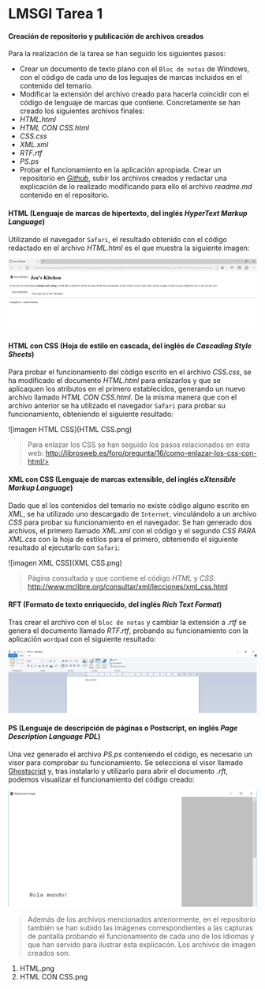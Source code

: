# LMSGI Tarea 1
#### Creación de repositorio y publicación de archivos creados
Para la realización de la tarea se han seguido los siguientes pasos:
* Crear un documento de texto plano con el `Bloc de notas` de Windows, con el código de cada uno de los leguajes de marcas incluidos en el contenido del temario.
* Modificar la extensión del archivo creado para hacerla coincidir con el código de lenguaje de marcas que contiene. Concretamente se han creado los siguientes archivos finales:
 * _HTML.html_
 * _HTML CON CSS.html_
 * _CSS.css_
 * _XML.xml_
 * _RTF.rtf_
 * _PS.ps_
* Probar el funcionamiento en la aplicación apropiada.
Crear un repositorio en [_Github_](www.github.com), subir los archivos creados y redactar una explicación de lo realizado modificando para ello el archivo _readme.md_ contenido en el repositorio.

#### HTML (Lenguaje de marcas de hipertexto, del inglés _HyperText Markup Language_)

Utilizando el navegador `Safari`, el resultado obtenido con el código redactado en el archivo _HTML.html_ es el que muestra la siguiente imagen:

![imagen HTML](HTML.png)
#### HTML con CSS (Hoja de estilo en cascada, del inglés de _Cascading Style Sheets_)

Para probar el funcionamiento del código escrito en el archivo _CSS.css_, se ha modificado el documento _HTML.html_ para enlazarlos y que se aplicaquen los atributos en el primero establecidos, generando un nuevo archivo llamado _HTML CON CSS.html_. De la misma manera que con el archivo anterior se ha utilizado el navegador `Safari` para probar su funcionamiento, obteniendo el siguiente resultado:

![imagen HTML CSS](HTML CSS.png)

>Para enlazar los CSS se han seguido los pasos relacionados en esta web: http://librosweb.es/foro/pregunta/16/como-enlazar-los-css-con-html/>

#### XML con CSS (Lenguaje de marcas extensible, del inglés _eXtensible Markup Language_)

Dado que el los contenidos del temario no existe código alguno escrito en _XML_, se ha utilizado uno descargado de `Internet`, vinculándolo a un archivo _CSS_ para probar su funcionamiento en el navegador. Se han generado dos archivos, el primero llamado _XML.xml_ con el código y el segundo _CSS PARA XML.css_ con la hoja de estilos para el primero, obteniendo el siguiente resultado al ejecutarlo con `Safari`:

![imagen XML CSS](XML CSS.png)

>Página consultada y que contiene el código _HTML_ y _CSS_: http://www.mclibre.org/consultar/xml/lecciones/xml_css.html

#### RFT (Formato de texto enriquecido, del inglés _Rich Text Format_) 

Tras crear el archivo con el `bloc de notas` y cambiar la extensión a _.rtf_ se genera el documento llamado _RTF.rtf_, probando su funcionamiento con la aplicación `wordpad` con el siguiente resultado:

![imagen RTF](RTF.png)

#### PS (Lenguaje de descripción de páginas o Postscript, en inglés _Page Description Language PDL_)

Una vez generado el archivo _PS.ps_ conteniendo el código, es necesario un visor para comprobar su funcionamiento. Se selecciona el visor llamado [Ghostscript](http://www.ghostscript.com/) y, tras instalarlo y utilizarlo para abrir el documento _.rft_, podemos visualizar el funcionamiento del código creado:

![imagen PS](PS.png)

>Además de los archivos mencionados anteriormente, en el repositorio también se han subido las imágenes correspondientes a las capturas de pantalla probando el funcionamiento de cada uno de los idiomas y que han servido para ilustrar esta explicacón. Los archivos de imagen creados son:
1. HTML.png
2. HTML CON CSS.png
